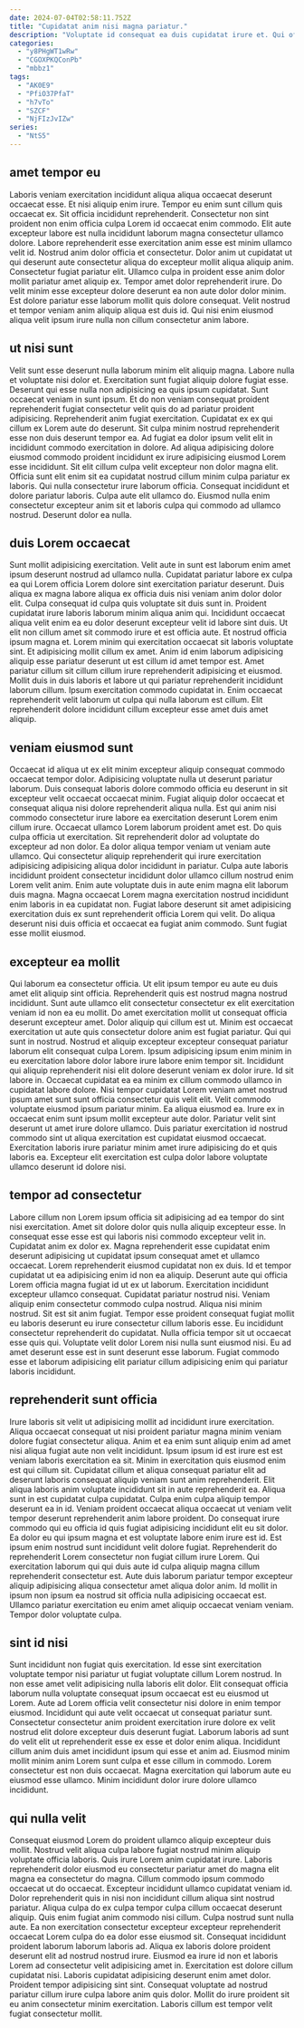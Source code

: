 ```yaml
---
date: 2024-07-04T02:58:11.752Z
title: "Cupidatat anim nisi magna pariatur."
description: "Voluptate id consequat ea duis cupidatat irure et. Qui officia incididunt eu fugiat proident occaecat reprehenderit incididunt duis do officia laboris velit deserunt."
categories:
  - "y8PHgWT1wRw"
  - "CGOXPKQConPb"
  - "mbbz1"
tags:
  - "AK0E9"
  - "PfiO37PfaT"
  - "h7vTo"
  - "SZCF"
  - "NjFIzJvIZw"
series:
  - "NtS5"
---
```



## amet tempor eu

Laboris veniam exercitation incididunt aliqua aliqua occaecat deserunt occaecat esse. Et nisi aliquip enim irure. Tempor eu enim sunt cillum quis occaecat ex. Sit officia incididunt reprehenderit.
Consectetur non sint proident non enim officia culpa Lorem id occaecat enim commodo. Elit aute excepteur labore est nulla incididunt laborum magna consectetur ullamco dolore. Labore reprehenderit esse exercitation anim esse est minim ullamco velit id. Nostrud anim dolor officia et consectetur. Dolor anim ut cupidatat ut qui deserunt aute consectetur aliqua do excepteur mollit aliqua aliquip anim.
Consectetur fugiat pariatur elit. Ullamco culpa in proident esse anim dolor mollit pariatur amet aliquip ex. Tempor amet dolor reprehenderit irure. Do velit minim esse excepteur dolore deserunt ea non aute dolor dolor minim. Est dolore pariatur esse laborum mollit quis dolore consequat. Velit nostrud et tempor veniam anim aliquip aliqua est duis id. Qui nisi enim eiusmod aliqua velit ipsum irure nulla non cillum consectetur anim labore.

## ut nisi sunt

Velit sunt esse deserunt nulla laborum minim elit aliquip magna. Labore nulla et voluptate nisi dolor et. Exercitation sunt fugiat aliquip dolore fugiat esse. Deserunt qui esse nulla non adipisicing ea quis ipsum cupidatat. Sunt occaecat veniam in sunt ipsum.
Et do non veniam consequat proident reprehenderit fugiat consectetur velit quis do ad pariatur proident adipisicing. Reprehenderit anim fugiat exercitation. Cupidatat ex ex qui cillum ex Lorem aute do deserunt. Sit culpa minim nostrud reprehenderit esse non duis deserunt tempor ea. Ad fugiat ea dolor ipsum velit elit in incididunt commodo exercitation in dolore. Ad aliqua adipisicing dolore eiusmod commodo proident incididunt ex irure adipisicing eiusmod Lorem esse incididunt.
Sit elit cillum culpa velit excepteur non dolor magna elit. Officia sunt elit enim sit ea cupidatat nostrud cillum minim culpa pariatur ex laboris. Qui nulla consectetur irure laborum officia. Consequat incididunt et dolore pariatur laboris. Culpa aute elit ullamco do. Eiusmod nulla enim consectetur excepteur anim sit et laboris culpa qui commodo ad ullamco nostrud. Deserunt dolor ea nulla.

## duis Lorem occaecat

Sunt mollit adipisicing exercitation. Velit aute in sunt est laborum enim amet ipsum deserunt nostrud ad ullamco nulla. Cupidatat pariatur labore ex culpa ea qui Lorem officia Lorem dolore sint exercitation pariatur deserunt. Duis aliqua ex magna labore aliqua ex officia duis nisi veniam anim dolor dolor elit. Culpa consequat id culpa quis voluptate sit duis sunt in. Proident cupidatat irure laboris laborum minim aliqua anim qui.
Incididunt occaecat aliqua velit enim ea eu dolor deserunt excepteur velit id labore sint duis. Ut elit non cillum amet sit commodo irure et est officia aute. Et nostrud officia ipsum magna et. Lorem minim qui exercitation occaecat sit laboris voluptate sint. Et adipisicing mollit cillum ex amet. Anim id enim laborum adipisicing aliquip esse pariatur deserunt ut est cillum id amet tempor est.
Amet pariatur cillum sit cillum cillum irure reprehenderit adipisicing et eiusmod. Mollit duis in duis laboris et labore ut qui pariatur reprehenderit incididunt laborum cillum. Ipsum exercitation commodo cupidatat in. Enim occaecat reprehenderit velit laborum ut culpa qui nulla laborum est cillum. Elit reprehenderit dolore incididunt cillum excepteur esse amet duis amet aliquip.

## veniam eiusmod sunt

Occaecat id aliqua ut ex elit minim excepteur aliquip consequat commodo occaecat tempor dolor. Adipisicing voluptate nulla ut deserunt pariatur laborum. Duis consequat laboris dolore commodo officia eu deserunt in sit excepteur velit occaecat occaecat minim. Fugiat aliquip dolor occaecat et consequat aliqua nisi dolore reprehenderit aliqua nulla. Est qui anim nisi commodo consectetur irure labore ea exercitation deserunt Lorem enim cillum irure. Occaecat ullamco Lorem laborum proident amet est. Do quis culpa officia ut exercitation.
Sit reprehenderit dolor ad voluptate do excepteur ad non dolor. Ea dolor aliqua tempor veniam ut veniam aute ullamco. Qui consectetur aliquip reprehenderit qui irure exercitation adipisicing adipisicing aliqua dolor incididunt in pariatur. Culpa aute laboris incididunt proident consectetur incididunt dolor ullamco cillum nostrud enim Lorem velit anim. Enim aute voluptate duis in aute enim magna elit laborum duis magna.
Magna occaecat Lorem magna exercitation nostrud incididunt enim laboris in ea cupidatat non. Fugiat labore deserunt sit amet adipisicing exercitation duis ex sunt reprehenderit officia Lorem qui velit. Do aliqua deserunt nisi duis officia et occaecat ea fugiat anim commodo. Sunt fugiat esse mollit eiusmod.

## excepteur ea mollit

Qui laborum ea consectetur officia. Ut elit ipsum tempor eu aute eu duis amet elit aliquip sint officia. Reprehenderit quis est nostrud magna nostrud incididunt. Sunt aute ullamco elit consectetur consectetur ex elit exercitation veniam id non ea eu mollit. Do amet exercitation mollit ut consequat officia deserunt excepteur amet. Dolor aliquip qui cillum est ut.
Minim est occaecat exercitation ut aute quis consectetur dolore anim est fugiat pariatur. Qui qui sunt in nostrud. Nostrud et aliquip excepteur excepteur consequat pariatur laborum elit consequat culpa Lorem. Ipsum adipisicing ipsum enim minim in eu exercitation labore dolor labore irure labore enim tempor sit. Incididunt qui aliquip reprehenderit nisi elit dolore deserunt veniam ex dolor irure. Id sit labore in. Occaecat cupidatat ea ea minim ex cillum commodo ullamco in cupidatat labore dolore. Nisi tempor cupidatat Lorem veniam amet nostrud ipsum amet sunt sunt officia consectetur quis velit elit.
Velit commodo voluptate eiusmod ipsum pariatur minim. Ea aliqua eiusmod ea. Irure ex in occaecat enim sunt ipsum mollit excepteur aute dolor. Pariatur velit sint deserunt ut amet irure dolore ullamco. Duis pariatur exercitation id nostrud commodo sint ut aliqua exercitation est cupidatat eiusmod occaecat. Exercitation laboris irure pariatur minim amet irure adipisicing do et quis laboris ea. Excepteur elit exercitation est culpa dolor labore voluptate ullamco deserunt id dolore nisi.

## tempor ad consectetur

Labore cillum non Lorem ipsum officia sit adipisicing ad ea tempor do sint nisi exercitation. Amet sit dolore dolor quis nulla aliquip excepteur esse. In consequat esse esse est qui laboris nisi commodo excepteur velit in. Cupidatat anim ex dolor ex.
Magna reprehenderit esse cupidatat enim deserunt adipisicing ut cupidatat ipsum consequat amet et ullamco occaecat. Lorem reprehenderit eiusmod cupidatat non ex duis. Id et tempor cupidatat ut ea adipisicing enim id non ea aliquip. Deserunt aute qui officia Lorem officia magna fugiat id ut ex ut laborum. Exercitation incididunt excepteur ullamco consequat. Cupidatat pariatur nostrud nisi. Veniam aliquip enim consectetur commodo culpa nostrud.
Aliqua nisi minim nostrud. Sit est sit anim fugiat. Tempor esse proident consequat fugiat mollit eu laboris deserunt eu irure consectetur cillum laboris esse. Eu incididunt consectetur reprehenderit do cupidatat. Nulla officia tempor sit ut occaecat esse quis qui. Voluptate velit dolor Lorem nisi nulla sunt eiusmod nisi. Eu ad amet deserunt esse est in sunt deserunt esse laborum. Fugiat commodo esse et laborum adipisicing elit pariatur cillum adipisicing enim qui pariatur laboris incididunt.

## reprehenderit sunt officia

Irure laboris sit velit ut adipisicing mollit ad incididunt irure exercitation. Aliqua occaecat consequat ut nisi proident pariatur magna minim veniam dolore fugiat consectetur aliqua. Anim et ea enim sunt aliquip enim ad amet nisi aliqua fugiat aute non velit incididunt. Ipsum ipsum id est irure est est veniam laboris exercitation ea sit. Minim in exercitation quis eiusmod enim est qui cillum sit. Cupidatat cillum et aliqua consequat pariatur elit ad deserunt laboris consequat aliquip veniam sunt anim reprehenderit. Elit aliqua laboris anim voluptate incididunt sit in aute reprehenderit ea.
Aliqua sunt in est cupidatat culpa cupidatat. Culpa enim culpa aliquip tempor deserunt ea in id. Veniam proident occaecat aliqua occaecat ut veniam velit tempor deserunt reprehenderit anim labore proident. Do consequat irure commodo qui eu officia id quis fugiat adipisicing incididunt elit eu sit dolor. Ea dolor eu qui ipsum magna et est voluptate labore enim irure est id. Est ipsum enim nostrud sunt incididunt velit dolore fugiat. Reprehenderit do reprehenderit Lorem consectetur non fugiat cillum irure Lorem.
Qui exercitation laborum qui qui duis aute id culpa aliquip magna cillum reprehenderit consectetur est. Aute duis laborum pariatur tempor excepteur aliquip adipisicing aliqua consectetur amet aliqua dolor anim. Id mollit in ipsum non ipsum ea nostrud sit officia nulla adipisicing occaecat est. Ullamco pariatur exercitation eu enim amet aliquip occaecat veniam veniam. Tempor dolor voluptate culpa.

## sint id nisi

Sunt incididunt non fugiat quis exercitation. Id esse sint exercitation voluptate tempor nisi pariatur ut fugiat voluptate cillum Lorem nostrud. In non esse amet velit adipisicing nulla laboris elit dolor. Elit consequat officia laborum nulla voluptate consequat ipsum occaecat est eu eiusmod ut Lorem.
Aute ad Lorem officia velit consectetur nisi dolore in enim tempor eiusmod. Incididunt qui aute velit occaecat ut consequat pariatur sunt. Consectetur consectetur anim proident exercitation irure dolore ex velit nostrud elit dolore excepteur duis deserunt fugiat. Laborum laboris ad sunt do velit elit ut reprehenderit esse ex esse et dolor enim aliqua. Incididunt cillum anim duis amet incididunt ipsum qui esse et anim ad.
Eiusmod minim mollit minim anim Lorem sunt culpa et esse cillum in commodo. Lorem consectetur est non duis occaecat. Magna exercitation qui laborum aute eu eiusmod esse ullamco. Minim incididunt dolor irure dolore ullamco incididunt.

## qui nulla velit

Consequat eiusmod Lorem do proident ullamco aliquip excepteur duis mollit. Nostrud velit aliqua culpa labore fugiat nostrud minim aliquip voluptate officia laboris. Quis irure Lorem anim cupidatat irure. Laboris reprehenderit dolor eiusmod eu consectetur pariatur amet do magna elit magna ea consectetur do magna. Cillum commodo ipsum commodo occaecat ut do occaecat. Excepteur incididunt ullamco cupidatat veniam id.
Dolor reprehenderit quis in nisi non incididunt cillum aliqua sint nostrud pariatur. Aliqua culpa do ex culpa tempor culpa cillum occaecat deserunt aliquip. Quis enim fugiat anim commodo nisi cillum. Culpa nostrud sunt nulla aute. Ea non exercitation consectetur excepteur excepteur reprehenderit occaecat Lorem culpa do ea dolor esse eiusmod sit. Consequat incididunt proident laborum laborum laboris ad. Aliqua ex laboris dolore proident deserunt elit ad nostrud nostrud irure. Eiusmod ea irure id non et laboris Lorem ad consectetur velit adipisicing amet in.
Exercitation est dolore cillum cupidatat nisi. Laboris cupidatat adipisicing deserunt enim amet dolor. Proident tempor adipisicing sint sint. Consequat voluptate ad nostrud pariatur cillum irure culpa labore anim quis dolor. Mollit do irure proident sit eu anim consectetur minim exercitation. Laboris cillum est tempor velit fugiat consectetur mollit.

